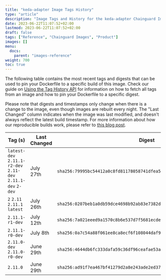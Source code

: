 ```yaml
---
title: "keda-adapter Image Tags History"
type: "article"
description: "Image Tags and History for the keda-adapter Chainguard Image"
date: 2023-06-22T11:07:52+02:00
lastmod: 2023-06-22T11:07:52+02:00
draft: false
tags: ["Reference", "Chainguard Images", "Product"]
images: []
menu:
  docs:
    parent: "images-reference"
weight: 700
toc: true
---
```


The following table contains the most recent tags and digests that can be used to pin your Dockerfile to a specific build of this image. Check our guide on [Using the Tag History API](/chainguard/chainguard-images/using-the-tag-history-api/) for information on how to fetch all tags from an image and how to pin your Dockerfile to a specific digest.

Please note that digests and timestamps only change when there is a change to the image, even though images are rebuilt every night. The "Last Changed" column indicates when the image was last modified, and doesn't always reflect the latest build timestamp. For more information about how our reproducible builds work, please refer to [this blog post](https://www.chainguard.dev/unchained/reproducing-chainguards-reproducible-image-builds).

| Tag (s)                                                       | Last Changed | Digest                                                                    |
|---------------------------------------------------------------|--------------|---------------------------------------------------------------------------|
|  `latest-dev` `2.11.1-r2-dev` `2.11-dev` `2.11.1-dev` `2-dev` | July 27th    | `sha256:79995bc54412a0c8fd81178058741dfea54d2a726c4ca0f8d8256afd3de4a20c` |
|  `2` `2.11` `2.11.1` `latest`                                 | July 26th    | `sha256:0207beb1a0db59dce4698b92ab83e7382d1a82c4fc73af2d7fb266267f663cff` |
|  `2.11.1-r1-dev`                                              | July 12th    | `sha256:7a021eeed9a1570c8b6e537d7f5681ecde13b79b6b54d5ee5d08adb17f628404` |
|  `2.11.1-r0-dev`                                              | July 8th     | `sha256:0a7c54a88f061ee8ca8ecf6f108044daf92961a00e29c9ab70c13af1db14e00e` |
|  `2.11.0-dev` `2.11.0-r0-dev`                                 | June 29th    | `sha256:4644db6fc333dafa59c36df96ceafae53aae39c4f8968b2198c5b159bc82676d` |
|  `2.11.0`                                                     | June 29th    | `sha256:ad91f7ea467bf41279d2a8e243ade2ed3715415f069d4b099513d2a2ce820003` |
